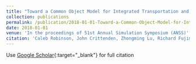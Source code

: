 ```yaml
---
title: "Toward a Common Object Model for Integrated Transportation and Land Use Models"
collection: publications
permalink: /publication/2018-01-01-Toward-a-Common-Object-Model-for-Integrated-Transportation-and-Land-Use-Models
date: 2018-01-01
venue: 'In the proceedings of 51st Annual Simulation Symposium (ANSS)'
citation: 'Caleb Robinson, John Crittenden, Zhongming Lu, Richard Fujimoto,&quot;Toward a Common Object Model for Integrated Transportation and Land Use Models.&quot; In the proceedings of 51st Annual Simulation Symposium (ANSS), 2018.'
---
```

Use [Google Scholar](https://scholar.google.com/scholar?q=Toward+a+Common+Object+Model+for+Integrated+Transportation+and+Land+Use+Models){:target="_blank"} for full citation